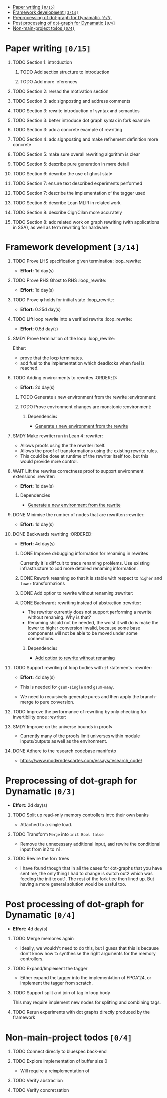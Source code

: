 - [Paper writing <code>[0/15]</code>](#orgacd8a6e)
- [Framework development <code>[3/14]</code>](#orgead67e9)
- [Preprocessing of dot-graph for Dynamatic <code>[0/3]</code>](#org676f0bc)
- [Post processing of dot-graph for Dynamatic <code>[0/4]</code>](#orgb8504cd)
- [Non-main-project todos <code>[0/4]</code>](#orgf476dd9)



<a id="orgacd8a6e"></a>

# Paper writing <code>[0/15]</code>

1.  TODO Section 1: introduction

    1.  TODO Add section structure to introduction
    
    2.  TODO Add more references

2.  TODO Section 2: reread the motivation section

3.  TODO Section 3: add signposting and address comments

4.  TODO Section 3: rewrite introduction of syntax and semantics

5.  TODO Section 3: better introduce dot graph syntax in fork example

6.  TODO Section 3: add a concrete example of rewriting

7.  TODO Section 4: add signposting and make refinement definition more concrete

8.  TODO Section 5: make sure overall rewriting algorithm is clear

9.  TODO Section 5: describe pure generation in more detail

10. TODO Section 6: describe the use of ghost state

11. TODO Section 7: ensure text described experiments performed

12. TODO Section 7: describe the implementation of the tagger used

13. TODO Section 8: describe Lean MLIR in related work

14. TODO Section 8: describe Cigr/Cilan more accurately

15. TODO Section 8: add related work on graph rewriting (with applications in SSA), as well as term rewriting for hardware


<a id="orgead67e9"></a>

# Framework development <code>[3/14]</code>

1.  TODO Prove LHS specification given termination     :loop_rewrite:

    -   **Effort:** 1d day(s)

2.  TODO Prove RHS Ghost to RHS     :loop_rewrite:

    -   **Effort:** 1d day(s)

3.  TODO Prove φ holds for initial state     :loop_rewrite:

    -   **Effort:** 0.25d day(s)

4.  TODO Lift loop rewrite into a verified rewrite     :loop_rewrite:

    -   **Effort:** 0.5d day(s)

5.  SMDY Prove termination of the loop     :loop_rewrite:

    Either:
    
    -   prove that the loop terminates.
    -   add fuel to the implementation which deadlocks when fuel is reached.

6.  TODO Adding environments to rewrites     :ORDERED:

    -   **Effort:** 2d day(s)
    
    1.  TODO Generate a new environment from the rewrite     :environment:
    
    2.  TODO Prove environment changes are monotonic     :environment:
    
        1.  Dependencies
        
            -   [Generate a new environment from the rewrite](#org68e278e)

7.  SMDY Make rewriter run in Lean 4     :rewriter:

    -   Allows proofs using the the rewriter itself.
    -   Allows the proof of transformations using the existing rewrite rules.
    -   This could be done at runtime of the rewriter itself too, but this would provide more control.

8.  WAIT Lift the rewriter correctness proof to support environment extensions     :rewriter:

    -   **Effort:** 1d day(s)
    
    1.  Dependencies
    
        -   [Generate a new environment from the rewrite](#org68e278e)

9.  DONE Minimise the number of nodes that are rewritten     :rewriter:

    -   **Effort:** 1d day(s)

10. DONE Backwards rewriting     :ORDERED:

    -   **Effort:** 4d day(s)
    
    1.  DONE Improve debugging information for renaming in rewrites
    
        Currently it is difficult to trace renaming problems. Use existing infrastructure to add more detailed renaming information.
    
    2.  DONE Rework renaming so that it is stable with respect to `higher` and `lower` transformations
    
    3.  DONE Add option to rewrite without renaming     :rewriter:
    
    4.  DONE Backwards rewriting instead of abstraction     :rewriter:
    
        -   The rewriter currently does not support performing a rewrite without renaming. Why is that?
        -   Renaming should not be needed, the worst it will do is make the lower to higher conversion invalid, because some base components will not be able to be moved under some connections.
        
        1.  Dependencies
        
            -   [Add option to rewrite without renaming](#org4bdebeb)

11. TODO Support rewriting of loop bodies with `if` statements     :rewriter:

    -   **Effort:** 4d day(s)
    
    -   This is needed for `gsum-single` and `gsum-many`.
    -   We need to recursively generate pures and then apply the branch-merge to pure conversion.

12. TODO Improve the performance of rewriting by only checking for invertibility once     :rewriter:

13. SMDY Improve on the universe bounds in proofs

    -   Currently many of the proofs limit universes within module inputs/outputs as well as the environment.

14. DONE Adhere to the research codebase manifesto

    -   <https://www.moderndescartes.com/essays/research_code/>


<a id="org676f0bc"></a>

# Preprocessing of dot-graph for Dynamatic <code>[0/3]</code>

-   **Effort:** 2d day(s)

1.  TODO Split up read-only memory controllers intro their own banks

    -   Attached to a single load.

2.  TODO Transform `Merge` into `init Bool false`

    -   Remove the unnecessary additional input, and rewire the conditional input from in2 to in1.

3.  TODO Rewire the fork trees

    -   I have found though that in all the cases for dot-graphs that you have sent me, the only thing I had to change is switch out2 which was feeding the init to out1. The rest of the fork tree then lined up. But having a more general solution would be useful too.


<a id="orgb8504cd"></a>

# Post processing of dot-graph for Dynamatic <code>[0/4]</code>

-   **Effort:** 4d day(s)

1.  TODO Merge memories again

    -   Ideally, we wouldn't need to do this, but I guess that this is because don't know how to synthesise the right arguments for the memory controllers.

2.  TODO Expand/Implement the tagger

    -   Either expand the tagger into the implementation of FPGA'24, or implement the tagger from scratch.

3.  TODO Support split and join of tag in loop body

    This may require implement new nodes for splitting and combining tags.

4.  TODO Rerun experiments with dot graphs directly produced by the framework


<a id="orgf476dd9"></a>

# Non-main-project todos <code>[0/4]</code>

1.  TODO Connect directly to bluespec back-end

2.  TODO Explore implementation of buffer size 0

    -   Will require a reimplementation of

3.  TODO Verify abstraction

4.  TODO Verify concretisation
